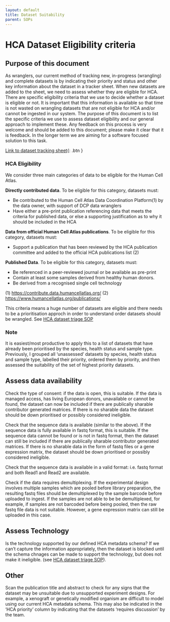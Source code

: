 ```yaml
---
layout: default
title: Dataset Suitability
parent: SOPs
---
```


# HCA Dataset Eligibility criteria 

## Purpose of this document
As wranglers, our current method of tracking new, in-progress (wrangling) and complete datasets is by indicating their priority and status and other key information about the dataset in a tracker sheet. When new datasets are added to the sheet, we need to assess whether they are eligible for HCA. There are specific eligibility criteria that we use to decide whether a dataset is eligible or not. It is important that this information is available so that time is not wasted on wrangling datasets that are not eligible for HCA and/or cannot be ingested in our system. The purpose of this document is to list the specific criteria we use to assess dataset eligibility and our general approach to implement these. Any feedback on this process is very welcome and should be added to this document; please make it clear that it is feedback. In the longer term we are aiming for a software focused solution to this task.

[Link to dataset tracking sheet](https://docs.google.com/spreadsheets/d/1rm5NZQjE-9rZ2YmK_HwjW-LgvFTTLs7Q6MzHbhPftRE/edit#gid=0){: .btn }

### HCA Eligibility

We consider three main categories of data to be eligible for the Human Cell Atlas.

**Directly contributed data**. 
To be eligible for this category, datasets must:
- Be contributed to the Human Cell Atlas Data Coordination Platform(1) by the data owner, with support of DCP data wranglers
- Have either a pre-print publication referencing data that meets the criteria for published data, or else a supporting justification as to why it should be included in the HCA

**Data from official Human Cell Atlas publications**. 
To be eligible for this category, datasets must:
- Support a publication that has been reviewed by the HCA publication committee and added to the official HCA publications list (2)

**Published Data**. 
To be eligible for this category, datasets must:
- Be referenced in a peer-reviewed journal or be available as pre-print
- Contain at least some samples derived from healthy human donors. 
- Be derived from a recognised single cell technology

(1)  https://contribute.data.humancellatlas.org/
(2)  https://www.humancellatlas.org/publications/

This criteria means a huge number of datasets are eligible and there needs to be a prioritisation approch in order to understand order datasets should be wrangled. See [HCA dataset triage SOP](https://ebi-ait.github.io/hca-ebi-wrangler-central/SOPs/dataset_triage_SOP.html)


### Note

It is easiest/most productive to apply this to a list of datasets that have already been prioritised by the species, health status and sample type. Previously, I grouped all ‘unassessed’ datasets by species, health status and sample type, labelled their priority, ordered them by priority, and then assessed the suitability of the set of highest priority datasets.

## Assess data availability

Check the type of consent: if the data is open, this is suitable. If the data is managed access, has living European donors, unavailable or cannot be found, the dataset can now be included if there are publically sharable contributor generated matrices. If there is no sharable data the dataset should be down prioritised or possibly considered ineligible.

Check that the sequence data is available (similar to the above). If the sequence data is fully available in fastq format, this is suitable. If the sequence data cannot be found or is not in fastq format, then the dataset can still be included if there are publically sharable contributor generated matrices. If there is no sharable data in the form of fastq files or a gene expression matrix, the dataset should be down prioritised or possibly considered ineligible.

Check that the sequence data is available in a valid format: i.e. fastq format and both Read1 and Read2 are available.

Check if the data requires demultiplexing. If the experimental design involves multiple samples which are pooled before library preparation, the resulting fastq files should be demultiplexed by the sample barcode before uploaded to ingest. If the samples are not able to be be demultiplexed, for example, if samples are not barcoded before being pooled, then the raw fastq file data is not suitable. However, a gene expression matrix can still be uploaded in this case.

## Assess Technology

Is the technology supported by our defined HCA metadata schema? If we can’t capture the information appropriately, then the dataset is blocked until the schema chnages can be made to support the technology, but does not make it ineligible. (see [HCA dataset triage SOP](https://ebi-ait.github.io/hca-ebi-wrangler-central/SOPs/dataset_triage_SOP.html)).

## Other

Scan the publication title and abstract to check for any signs that the dataset may be unsuitable due to unsupported experiment designs. For example, a xenograft or genetically modified organism are difficult to model using our current HCA metadata schema. This may also be indicated in the ‘HCA priority’ column by indicating that the datasets ‘requires discussion’ by the team. 

